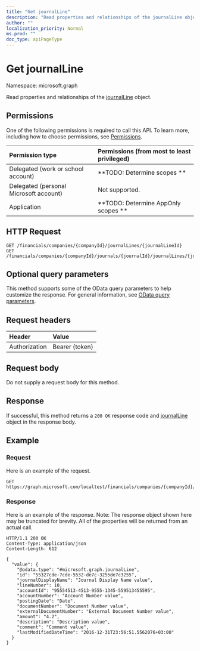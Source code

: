 ```yaml
---
title: "Get journalLine"
description: "Read properties and relationships of the journalLine object."
author: ""
localization_priority: Normal
ms.prod: ""
doc_type: apiPageType
---
```


# Get journalLine

Namespace: microsoft.graph

Read properties and relationships of the [journalLine](../resources/journalline.md) object.

## Permissions
One of the following permissions is required to call this API. To learn more, including how to choose permissions, see [Permissions](/concepts/permissions-reference.md).

|Permission type|Permissions (from most to least privileged)|
|:---|:---|
|Delegated (work or school account)|**TODO: Determine scopes **|
|Delegated (personal Microsoft account)|Not supported.|
|Application|**TODO: Determine AppOnly scopes **|

## HTTP Request
<!-- {
  "blockType": "ignored"
}
-->
``` http
GET /financials/companies/{companyId}/journalLines/{journalLineId}
GET /financials/companies/{companyId}/journals/{journalId}/journalLines/{journalLineId}
```

## Optional query parameters
This method supports some of the OData query parameters to help customize the response. For general information, see [OData query parameters](/graph/query-parameters).

## Request headers
|Header|Value|
|:---|:---|
|Authorization|Bearer {token}|

## Request body
Do not supply a request body for this method.

## Response
If successful, this method returns a `200 OK` response code and [journalLine](../resources/journalline.md) object in the response body.

## Example

### Request
Here is an example of the request.
<!-- {
  "blockType": "request",
  "name": "get_journalline"
}
-->
``` http
GET https://graph.microsoft.com/localtest/financials/companies/{companyId}/journalLines/{journalLineId}
```

### Response
Here is an example of the response. Note: The response object shown here may be truncated for brevity. All of the properties will be returned from an actual call.
<!-- {
  "blockType": "response",
  "truncated": true,
  "@odata.type": "microsoft.graph.journalLine"
}
-->
``` http
HTTP/1.1 200 OK
Content-Type: application/json
Content-Length: 612

{
  "value": {
    "@odata.type": "#microsoft.graph.journalLine",
    "id": "55327cde-7cde-5532-de7c-3255de7c3255",
    "journalDisplayName": "Journal Display Name value",
    "lineNumber": 10,
    "accountId": "95554513-4513-9555-1345-559513455595",
    "accountNumber": "Account Number value",
    "postingDate": "Date",
    "documentNumber": "Document Number value",
    "externalDocumentNumber": "External Document Number value",
    "amount": "4.2",
    "description": "Description value",
    "comment": "Comment value",
    "lastModifiedDateTime": "2016-12-31T23:56:51.5562076+03:00"
  }
}
```

